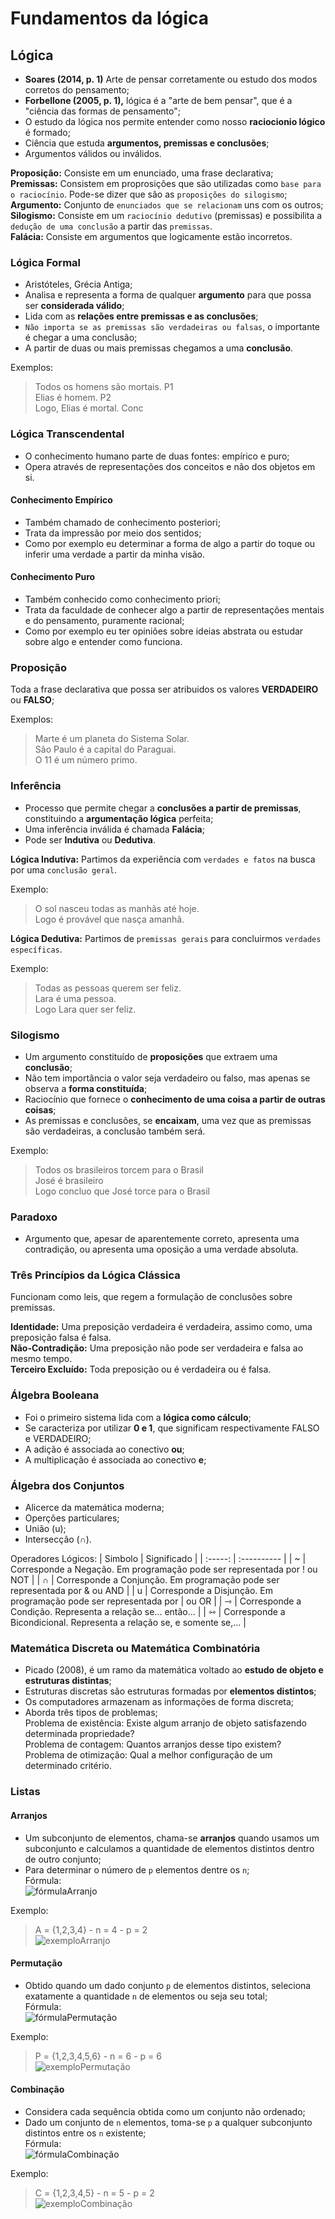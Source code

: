 # Fundamentos da lógica

## Lógica

* **Soares (2014, p. 1)** Arte de pensar corretamente ou estudo dos modos corretos do pensamento;
* **Forbellone (2005, p. 1),** lógica é a "arte de bem pensar", que é a "ciência das formas de pensamento";
* O estudo da lógica nos permite entender como nosso **raciocionio lógico** é formado;
* Ciência que estuda **argumentos, premissas e conclusões**;
* Argumentos válidos ou inválidos.

**Proposição:** Consiste em um enunciado, uma frase declarativa;  
**Premissas:** Consistem em proprosições que são utilizadas como `base para o raciocínio`. Pode-se dizer que são as `proposições do silogismo`;  
**Argumento:** Conjunto de `enunciados que se relacionam` uns com os outros;  
**Silogismo:** Consiste em um `raciocínio dedutivo` (premissas) e possibilita a `dedução de uma conclusão` a partir das `premissas`.  
**Falácia:** Consiste em argumentos que logicamente estão incorretos.  

### Lógica Formal

* Aristóteles, Grécia Antiga;
* Analisa e representa a forma de qualquer **argumento** para que possa ser **considerada válido**;
* Lida com as **relações entre premissas e as conclusões**;
* `Não importa se as premissas são verdadeiras ou falsas`, o importante é chegar a uma conclusão;
* A partir de duas ou mais premissas chegamos a uma **conclusão**.

Exemplos:
> Todos os homens são mortais. P1  
> Elias é homem. P2  
> Logo, Elias é mortal. Conc

### Lógica Transcendental

* O conhecimento humano parte de duas fontes: empírico e puro;
* Opera através de representações dos conceitos e não dos objetos em si.

#### Conhecimento Empírico

* Também chamado de conhecimento posteriori;
* Trata da impressão por meio dos sentidos;
* Como por exemplo eu determinar a forma de algo a partir do toque ou inferir uma verdade a partir da minha visão.

#### Conhecimento Puro

* Também conhecido como conhecimento priori;
* Trata da faculdade de conhecer algo a partir de representações mentais e do pensamento, puramente racional;
* Como por exemplo eu ter opiniões sobre ideias abstrata ou estudar sobre algo e entender como funciona.

### Proposição

Toda a frase declarativa que possa ser atribuidos os valores **VERDADEIRO** ou **FALSO**;  

Exemplos:
> Marte é um planeta do Sistema Solar.  
> São Paulo é a capital do Paraguai.  
> O 11 é um número primo.

### Inferência

* Processo que permite chegar a **conclusões a partir de premissas**, constituindo a **argumentação lógica** perfeita;
* Uma inferência inválida é chamada **Falácia**;
* Pode ser **Indutiva** ou **Dedutiva**.

**Lógica Indutiva:** Partimos da experiência com `verdades e fatos` na busca por uma `conclusão geral`.  

Exemplo:
> O sol nasceu todas as manhãs até hoje.  
> Logo é provável que nasça amanhã.

**Lógica Dedutiva:** Partimos de `premissas gerais` para concluirmos `verdades específicas`.  

Exemplo:
> Todas as pessoas querem ser feliz.  
> Lara é uma pessoa.  
> Logo Lara quer ser feliz.

### Silogismo

* Um argumento constituído de **proposições** que extraem uma **conclusão**;
* Não tem importância o valor seja verdadeiro ou falso, mas apenas se observa a **forma constituída**;
* Raciocínio que fornece o **conhecimento de uma coisa a partir de outras coisas**;
* As premissas e conclusões, se **encaixam**, uma vez que as premissas são verdadeiras, a conclusão também será.

Exemplo:
> Todos os brasileiros torcem para o Brasil  
> José é brasileiro  
> Logo concluo que José torce para o Brasil

### Paradoxo

* Argumento que, apesar de aparentemente correto, apresenta uma contradição, ou apresenta uma oposição a uma verdade absoluta.

### Três Princípios da Lógica Clássica

Funcionam como leis, que regem a formulação de conclusões sobre premissas.  
  
**Identidade:** Uma preposição verdadeira é verdadeira, assimo como, uma preposição falsa é falsa.  
**Não-Contradição:** Uma preposição não pode ser verdadeira e falsa ao mesmo tempo.  
**Terceiro Excluído:** Toda preposição ou é verdadeira ou é falsa.

### Álgebra Booleana

* Foi o primeiro sistema lida com a **lógica como cálculo**;
* Se caracteriza por utilizar **0 e 1**, que significam respectivamente FALSO e VERDADEIRO;
* A adição é associada ao conectivo **ou**;
* A multiplicação é associada ao conectivo **e**;

### Álgebra dos Conjuntos

* Alicerce da matemática moderna;
* Operções particulares;
* União (u);
* Intersecção (∩).

Operadores Lógicos:
| Simbolo | Significado |
| :-----: | :---------- |
| ~ | Corresponde a Negação. Em programação pode ser representada por ! ou NOT |
| ∩ | Corresponde a Conjunção. Em programação pode ser representada por & ou AND |
| u | Corresponde a Disjunção. Em programação pode ser representada por | ou OR |
| ⇾ | Corresponde a Condição. Representa a relação se... então... |
| ⇿ | Corresponde a Bicondicional. Representa a relação se, e somente se,... |

### Matemática Discreta ou Matemática Combinatória

* Picado (2008), é um ramo da matemática voltado ao **estudo de objeto e estruturas distintas**;
* Estruturas discretas são estruturas formadas por **elementos distintos**;
* Os computadores armazenam as informações de forma discreta;
* Aborda três tipos de  problemas;  
    Problema de existência: Existe algum arranjo de objeto satisfazendo determinada propriedade?  
    Problema de contagem: Quantos arranjos desse tipo existem?  
    Problema de otimização: Qual a melhor configuração de um determinado critério.  

### Listas

#### Arranjos

* Um subconjunto de elementos, chama-se **arranjos** quando usamos um subconjunto e calculamos a quantidade de elementos distintos dentro de outro conjunto;
* Para determinar o número de `p` elementos dentre os `n`;  
Fórmula:  
![fórmulaArranjo](https://user-images.githubusercontent.com/110063335/186039786-d85836c0-8984-45a8-b282-5c8c69c88d18.png)

Exemplo:  
> A = {1,2,3,4} - n = 4 - p = 2  
> ![exemploArranjo](https://user-images.githubusercontent.com/110063335/186039672-c660d8dc-d9e6-4782-b548-d53c89dd9e37.png)

#### Permutação

* Obtido quando um dado conjunto `p` de elementos distintos, seleciona exatamente a quantidade `n` de elementos ou seja seu total;  
Fórmula:  
![fórmulaPermutação](https://user-images.githubusercontent.com/110063335/186040643-e202f38c-2b3a-4b74-977b-980c9cb43c03.png)

Exemplo:  
> P = {1,2,3,4,5,6} - n = 6 - p = 6  
> ![exemploPermutação](https://user-images.githubusercontent.com/110063335/186040826-a93414f7-6084-4cca-a1fd-bea036b14bda.png)

#### Combinação

* Considera cada sequência obtida como um conjunto não ordenado;
* Dado um conjunto de `n` elementos, toma-se `p` a qualquer subconjunto distintos entre os `n` existente;  
Fórmula:  
![fórmulaCombinação](https://user-images.githubusercontent.com/110063335/186041355-975116f5-908e-420d-9057-8c77ef011660.png)

Exemplo:
> C = {1,2,3,4,5} - n = 5 - p = 2  
> ![exemploCombinação](https://user-images.githubusercontent.com/110063335/186041805-f00fe5b2-4f6c-457a-bb8b-3a03611cd34a.png)
